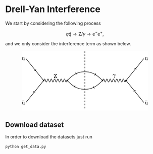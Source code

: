 # Drell-Yan Interference

We start by considering the following process

$$
q \bar{q} \to \mathrm{Z}/\gamma \to \mathrm{e}^{-} \mathrm{e}^{+},
$$

and we only consider the interference term as shown below.

<div align="center">
<img src="dy-int.png" width="400">
</div>

## Download dataset

In order to download the datasets just run

```bash
python get_data.py
```
